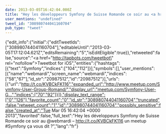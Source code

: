 ```yaml
---
date: 2013-03-05T16:42:04.000Z
title: "Hey les développeurs Symfony de Suisse Romande ce soir au <a href='http://twitter.com/webmardi'>@webmardi</a> – http://t.co/KVBCkFK116  un meetup #Symfony ça vous dit ?″"
user_mentions: "undefined"
tweet_id: "308980744041160704"
pub_type: "tweet"
---
```

{"edit_info":{"initial":{"editTweetIds":["308980744041160704"],"editableUntil":"2013-03-05T17:12:04.621Z","editsRemaining":"5","isEditEligible":true}},"retweeted":false,"source":"<a href=\"http://tapbots.com/tweetbot\" rel=\"nofollow\">Tweetbot for iOS</a>","entities":{"hashtags":[{"text":"Symfony","indices":["104","112"]}],"symbols":[],"user_mentions":[{"name":"webmardi","screen_name":"webmardi","indices":["58","67"],"id_str":"20987512","id":"20987512"}],"urls":[{"url":"http://t.co/KVBCkFK116","expanded_url":"http://www.meetup.com/Symfony-User-Group-Romand/","display_url":"meetup.com/Symfony-User-G…","indices":["70","92"]}]},"display_text_range":["0","126"],"favorite_count":"0","id_str":"308980744041160704","truncated":false,"retweet_count":"1","id":"308980744041160704","possibly_sensitive":false,"created_at":"Tue Mar 05 16:42:04 +0000 2013","favorited":false,"full_text":"Hey les développeurs Symfony de Suisse Romande ce soir au @webmardi – http://t.co/KVBCkFK116  un meetup #Symfony ça vous dit ?","lang":"fr"}
